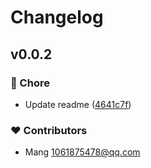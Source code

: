 # Changelog


## v0.0.2


### 🏡 Chore

- Update readme ([4641c7f](https://github.com/mangmax/nuxt-es-toolkit/commit/4641c7f))

### ❤️ Contributors

- Mang <1061875478@qq.com>

